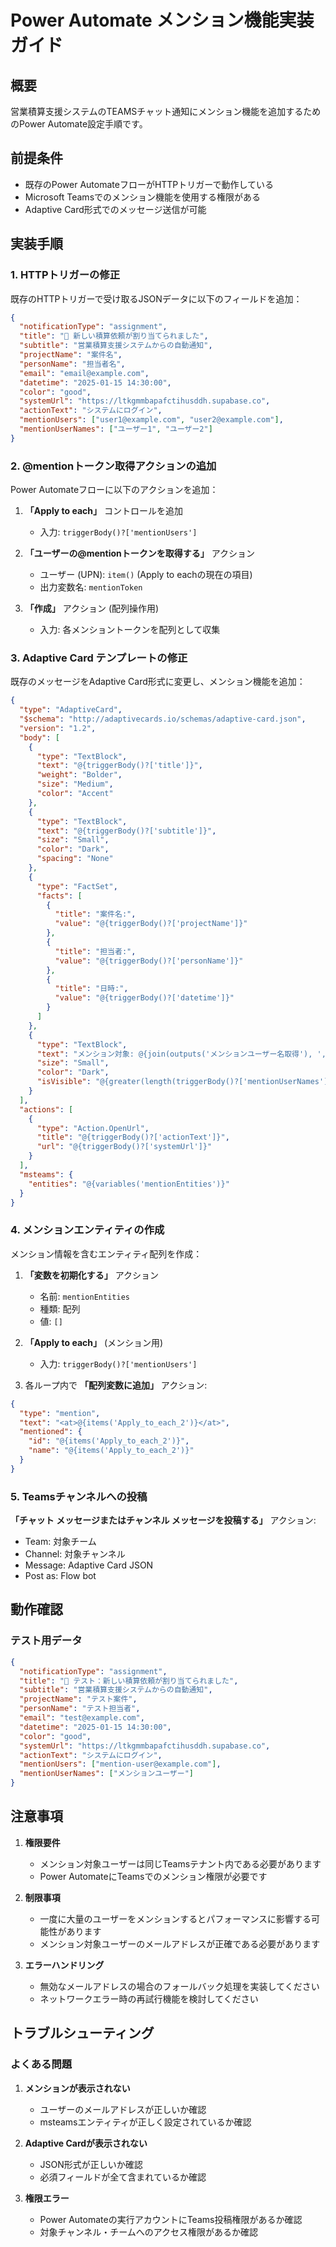 # Power Automate メンション機能実装ガイド

## 概要
営業積算支援システムのTEAMSチャット通知にメンション機能を追加するためのPower Automate設定手順です。

## 前提条件
- 既存のPower AutomateフローがHTTPトリガーで動作している
- Microsoft Teamsでのメンション機能を使用する権限がある
- Adaptive Card形式でのメッセージ送信が可能

## 実装手順

### 1. HTTPトリガーの修正
既存のHTTPトリガーで受け取るJSONデータに以下のフィールドを追加：

```json
{
  "notificationType": "assignment",
  "title": "🎯 新しい積算依頼が割り当てられました",
  "subtitle": "営業積算支援システムからの自動通知",
  "projectName": "案件名",
  "personName": "担当者名",
  "email": "email@example.com",
  "datetime": "2025-01-15 14:30:00",
  "color": "good",
  "systemUrl": "https://ltkgmmbapafctihusddh.supabase.co",
  "actionText": "システムにログイン",
  "mentionUsers": ["user1@example.com", "user2@example.com"],
  "mentionUserNames": ["ユーザー1", "ユーザー2"]
}
```

### 2. @mentionトークン取得アクションの追加

Power Automateフローに以下のアクションを追加：

1. **「Apply to each」** コントロールを追加
   - 入力: `triggerBody()?['mentionUsers']`

2. **「ユーザーの@mentionトークンを取得する」** アクション
   - ユーザー (UPN): `item()` (Apply to eachの現在の項目)
   - 出力変数名: `mentionToken`

3. **「作成」** アクション (配列操作用)
   - 入力: 各メンショントークンを配列として収集

### 3. Adaptive Card テンプレートの修正

既存のメッセージをAdaptive Card形式に変更し、メンション機能を追加：

```json
{
  "type": "AdaptiveCard",
  "$schema": "http://adaptivecards.io/schemas/adaptive-card.json",
  "version": "1.2",
  "body": [
    {
      "type": "TextBlock",
      "text": "@{triggerBody()?['title']}",
      "weight": "Bolder",
      "size": "Medium",
      "color": "Accent"
    },
    {
      "type": "TextBlock",
      "text": "@{triggerBody()?['subtitle']}",
      "size": "Small",
      "color": "Dark",
      "spacing": "None"
    },
    {
      "type": "FactSet",
      "facts": [
        {
          "title": "案件名:",
          "value": "@{triggerBody()?['projectName']}"
        },
        {
          "title": "担当者:",
          "value": "@{triggerBody()?['personName']}"
        },
        {
          "title": "日時:",
          "value": "@{triggerBody()?['datetime']}"
        }
      ]
    },
    {
      "type": "TextBlock",
      "text": "メンション対象: @{join(outputs('メンションユーザー名取得'), ', ')}",
      "size": "Small",
      "color": "Dark",
      "isVisible": "@{greater(length(triggerBody()?['mentionUserNames']), 0)}"
    }
  ],
  "actions": [
    {
      "type": "Action.OpenUrl",
      "title": "@{triggerBody()?['actionText']}",
      "url": "@{triggerBody()?['systemUrl']}"
    }
  ],
  "msteams": {
    "entities": "@{variables('mentionEntities')}"
  }
}
```

### 4. メンションエンティティの作成

メンション情報を含むエンティティ配列を作成：

1. **「変数を初期化する」** アクション
   - 名前: `mentionEntities`
   - 種類: 配列
   - 値: `[]`

2. **「Apply to each」** (メンション用)
   - 入力: `triggerBody()?['mentionUsers']`

3. 各ループ内で **「配列変数に追加」** アクション:
```json
{
  "type": "mention",
  "text": "<at>@{items('Apply_to_each_2')}</at>",
  "mentioned": {
    "id": "@{items('Apply_to_each_2')}",
    "name": "@{items('Apply_to_each_2')}"
  }
}
```

### 5. Teamsチャンネルへの投稿

**「チャット メッセージまたはチャンネル メッセージを投稿する」** アクション:
- Team: 対象チーム
- Channel: 対象チャンネル
- Message: Adaptive Card JSON
- Post as: Flow bot

## 動作確認

### テスト用データ
```json
{
  "notificationType": "assignment",
  "title": "🎯 テスト：新しい積算依頼が割り当てられました",
  "subtitle": "営業積算支援システムからの自動通知",
  "projectName": "テスト案件",
  "personName": "テスト担当者",
  "email": "test@example.com",
  "datetime": "2025-01-15 14:30:00",
  "color": "good",
  "systemUrl": "https://ltkgmmbapafctihusddh.supabase.co",
  "actionText": "システムにログイン",
  "mentionUsers": ["mention-user@example.com"],
  "mentionUserNames": ["メンションユーザー"]
}
```

## 注意事項

1. **権限要件**
   - メンション対象ユーザーは同じTeamsテナント内である必要があります
   - Power AutomateにTeamsでのメンション権限が必要です

2. **制限事項**
   - 一度に大量のユーザーをメンションするとパフォーマンスに影響する可能性があります
   - メンション対象ユーザーのメールアドレスが正確である必要があります

3. **エラーハンドリング**
   - 無効なメールアドレスの場合のフォールバック処理を実装してください
   - ネットワークエラー時の再試行機能を検討してください

## トラブルシューティング

### よくある問題
1. **メンションが表示されない**
   - ユーザーのメールアドレスが正しいか確認
   - msteamsエンティティが正しく設定されているか確認

2. **Adaptive Cardが表示されない**
   - JSON形式が正しいか確認
   - 必須フィールドが全て含まれているか確認

3. **権限エラー**
   - Power Automateの実行アカウントにTeams投稿権限があるか確認
   - 対象チャンネル・チームへのアクセス権限があるか確認